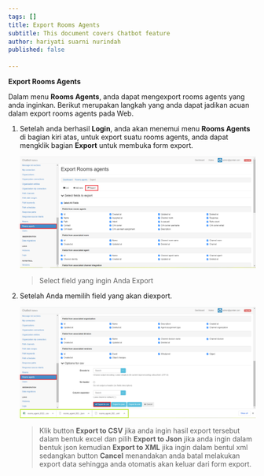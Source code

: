 ```yaml
---
tags: []
title: Export Rooms Agents
subtitle: This document covers Chatbot feature
author: hariyati suarni nurindah
published: false

---
```

**Export Rooms Agents**

Dalam menu **Rooms Agents**, anda dapat mengexport rooms agents yang anda inginkan. Berikut merupakan langkah yang anda dapat jadikan acuan dalam export rooms agents pada Web.

1. Setelah anda berhasil **Login**, anda akan menemui menu **Rooms Agents** di bagian kiri atas, untuk export suatu rooms agents, anda dapat mengklik bagian **Export** untuk membuka form export.

   ![](/uploads/roomagents7.PNG)

   > Select field yang ingin Anda Export
2. Setelah Anda memilih field yang akan diexport.

   ![](/uploads/roomagents8.PNG)

   > Klik button **Export to CSV** jika anda ingin hasil export tersebut dalam bentuk excel dan pilih **Export to Json** jika anda ingin dalam bentuk json kemudian **Export to XML** jika ingin dalam bentul xml sedangkan button **Cancel** menandakan anda batal melakukan export data sehingga anda otomatis akan keluar dari form export.